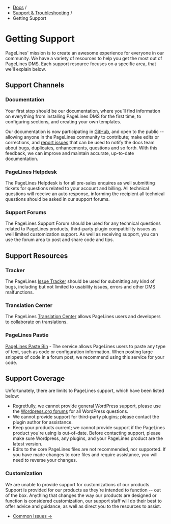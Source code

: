 <div class="row-fluid">
	<div class="span12">
		<ul class="breadcrumb">
  			<li><a href="http://docs.pagelines.com/">Docs</a> <span class="divider">/</span></li>
  			<li><a href="http://docs.pagelines.com/support-troubleshooting">Support & Troubleshooting</a> <span class="divider">/</span></li>
  			<li class="active">Getting Support</li>
		</ul>
	</div>
</div>

# Getting Support #

PageLines' mission is to create an awesome experience for everyone in our community. We have a variety of resources to help you get the most out of PageLines DMS. Each support resource focuses on a specific area, that we'll explain below.

## Support Channels ##

### Documentation ##

Your first stop should be our documentation, where you’ll find information on everything from installing PageLines DMS for the first time, to configuring sections, and creating your own templates.

Our documentation is now participating in [GitHub](https://github.com/pagelines/Docs/), and open to the public -- allowing anyone in the PageLines community to contribute; make edits or corrections, and [report issues](https://github.com/pagelines/Docs/issues) that can be used to notify the docs team about bugs, duplicates, enhancements, questions and so forth. With this feedback, we can improve and maintain accurate, up-to-date documentation.

### PageLines Helpdesk ###

The PageLines Helpdesk is for all pre-sales enquires as well submitting tickets for questions related to your account and billing. All technical questions will receive an auto response, informing the recipient all technical questions should be asked in our support forums.

### Support Forums ###

The PageLines Support Forum should be used for any technical questions related to PageLines products, third-party plugin compatibility issues as well limited customization support. As well as receiving support, you can use the forum area to post and share code and tips.

## Support Resources ##

### Tracker ###

The PageLines [Issue Tracker](https://github.com/pagelines/DMS/issues) should be used for submitting any kind of bugs, including but not limited to usability issues, errors and other DMS malfunctions.

### Translation Center ###

The PageLines [Translation Center](http://pagelines.com/translate/projects/) allows PageLines users and developers to collaborate on translations.

### PageLines Pastie ###

[PageLines Paste Bin](http://paste.pagelines.com/) - The service allows PageLines users to paste any type of text, such as code or configuration information. When posting large snippets of code in a forum post, we recommend using this service for your code.

## Support Coverage ##

Unfortunately, there are limits to PageLines support, which have been listed below:

<ul>
<li>Regretfully, we cannot provide general WordPress support, please use the <a href="http://wordpress.org/support/">Wordpress.org forums</a> for all WordPress questions.</li>

<li>We cannot provide support for third-party plugins; please contact the plugin author for assistance. </li>

<li>Keep your products current; we cannot provide support if the PageLines product you're using is out-of-date. Before contacting support, please make sure Wordpress, any plugins, and your PageLines product are the latest version.</li>

<li>Edits to the core PageLines files are not recommended, nor supported. If you have made changes to core files and require assistance, you will need to reverse your changes.</li>
</ul>

### Customization ###

We are unable to provide support for customizations of our products. Support is provided for our products as they're intended to function -- out of the box. Anything that changes the way our products are designed or function is considered customization, our support staff will do their best to offer advice and guidance, as well as direct you to the resources to assist.

<div class="row-fluid">
	<div class="span12">
		<ul class="pager">
  			<li class="pull-right"><a href="http://docs.pagelines.com/support-troubleshooting/common-issues">Common Issues &rarr;</a></li>
		</ul>
	</div>
</div>
